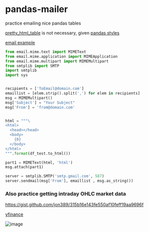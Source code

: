 # pandas-mailer

practice emailing nice pandas tables

[pretty_html_table](https://dev.to/siddheshshankar/convert-a-dataframe-into-a-pretty-html-table-and-send-it-over-email-4663)
is not necessary, given [pandas styles](https://pandas.pydata.org/pandas-docs/stable/user_guide/style.html)


[email example](https://stackoverflow.com/a/50566309)
```python
from email.mime.text import MIMEText
from email.mime.application import MIMEApplication
from email.mime.multipart import MIMEMultipart
from smtplib import SMTP
import smtplib
import sys


recipients = ['ToEmail@domain.com'] 
emaillist = [elem.strip().split(',') for elem in recipients]
msg = MIMEMultipart()
msg['Subject'] = "Your Subject"
msg['From'] = 'from@domain.com'


html = """\
<html>
  <head></head>
  <body>
    {0}
  </body>
</html>
""".format(df_test.to_html())

part1 = MIMEText(html, 'html')
msg.attach(part1)

server = smtplib.SMTP('smtp.gmail.com', 587)
server.sendmail(msg['From'], emaillist , msg.as_string())
```


### Also practice getting intraday OHLC market data
https://gist.github.com/jon389/315b16e143fe550af10feff19aa9696f

[yfinance](https://github.com/ranaroussi/yfinance)

![image](https://user-images.githubusercontent.com/24356268/110604296-d0de6e80-817f-11eb-9be4-e8c56d682756.png)

